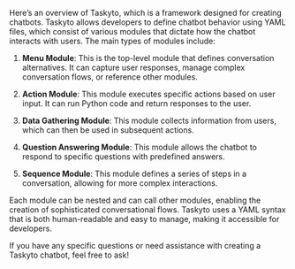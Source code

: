 Here’s an overview of Taskyto, which is a framework designed for creating chatbots. Taskyto allows developers to define chatbot behavior using YAML files, which consist of various modules that dictate how the chatbot interacts with users. The main types of modules include:

1. **Menu Module**: This is the top-level module that defines conversation alternatives. It can capture user responses, manage complex conversation flows, or reference other modules.

2. **Action Module**: This module executes specific actions based on user input. It can run Python code and return responses to the user.

3. **Data Gathering Module**: This module collects information from users, which can then be used in subsequent actions.

4. **Question Answering Module**: This module allows the chatbot to respond to specific questions with predefined answers.

5. **Sequence Module**: This module defines a series of steps in a conversation, allowing for more complex interactions.

Each module can be nested and can call other modules, enabling the creation of sophisticated conversational flows. Taskyto uses a YAML syntax that is both human-readable and easy to manage, making it accessible for developers.

If you have any specific questions or need assistance with creating a Taskyto chatbot, feel free to ask!
